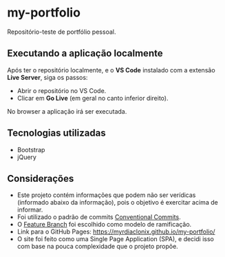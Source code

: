 # my-portfolio
Repositório-teste de portfólio pessoal.

## Executando a aplicação localmente
Após ter o repositório localmente, e o **VS Code** instalado com a extensão **Live Server**, siga os passos:
- Abrir o repositório no VS Code.
- Clicar em **Go Live** (em geral no canto inferior direito).

No browser a aplicação irá ser executada.

## Tecnologias utilizadas
- Bootstrap
- jQuery

## Considerações
- Este projeto contém informações que podem não ser verídicas (informado abaixo da informação), pois o objetivo é exercitar acima de informar.
- Foi utilizado o padrão de commits [Conventional Commits](https://www.conventionalcommits.org/pt-br/v1.0.0/).
- O [Feature Branch](https://www.atlassian.com/git/tutorials/comparing-workflows/feature-branch-workflow) foi escolhido como modelo de ramificação.
- Link para o GitHub Pages: <https://myrdiaclonix.github.io/my-portfolio/>
- O site foi feito como uma Single Page Application (SPA), e decidi isso com base na pouca complexidade que o projeto propõe.